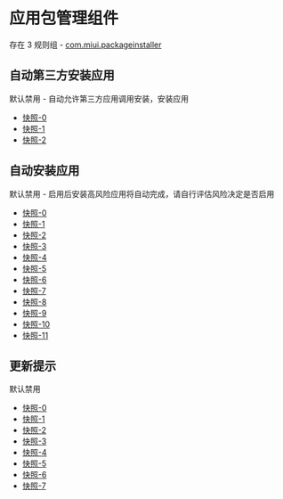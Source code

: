 # 应用包管理组件

存在 3 规则组 - [com.miui.packageinstaller](/src/apps/com.miui.packageinstaller.ts)

## 自动第三方安装应用

默认禁用 - 自动允许第三方应用调用安装，安装应用

- [快照-0](https://i.gkd.li/import/12874746)
- [快照-1](https://i.gkd.li/import/13054478)
- [快照-2](https://i.gkd.li/import/13399425)

## 自动安装应用

默认禁用 - 启用后安装高风险应用将自动完成，请自行评估风险决定是否启用

- [快照-0](https://i.gkd.li/import/12818034)
- [快照-1](https://i.gkd.li/import/12818054)
- [快照-2](https://i.gkd.li/import/12889120)
- [快照-3](https://i.gkd.li/import/12888410)
- [快照-4](https://i.gkd.li/import/12889120)
- [快照-5](https://i.gkd.li/import/12889135)
- [快照-6](https://i.gkd.li/import/12889137)
- [快照-7](https://i.gkd.li/import/12889148)
- [快照-8](https://i.gkd.li/import/12889148)
- [快照-9](https://i.gkd.li/import/12818044)
- [快照-10](https://i.gkd.li/import/13229404)
- [快照-11](https://i.gkd.li/import/13501872)

## 更新提示

默认禁用

- [快照-0](https://i.gkd.li/import/12817988)
- [快照-1](https://i.gkd.li/import/12910080)
- [快照-2](https://i.gkd.li/import/13024731)
- [快照-3](https://i.gkd.li/import/13038465)
- [快照-4](https://i.gkd.li/import/13024730)
- [快照-5](https://i.gkd.li/import/13024731)
- [快照-6](https://i.gkd.li/import/12817999)
- [快照-7](https://i.gkd.li/import/13255733)

